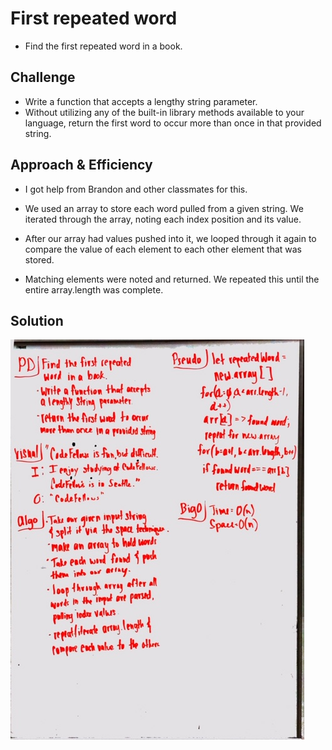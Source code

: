 # First repeated word
* Find the first repeated word in a book.

## Challenge
* Write a function that accepts a lengthy string parameter.
* Without utilizing any of the built-in library methods available to your language, return the first word to occur more than once in that provided string.

## Approach & Efficiency
* I got help from Brandon and other classmates for this.

* We used an array to store each word pulled from a given string. We iterated through the array, noting each index position and its value. 

* After our array had values pushed into it, we looped through it again to compare the value of each element to each other element that was stored. 

* Matching elements were noted and returned. We repeated this until the entire array.length was complete. 

## Solution
![Repeated Word Whiteboard](assets\repeated-word-whiteboard.JPG)